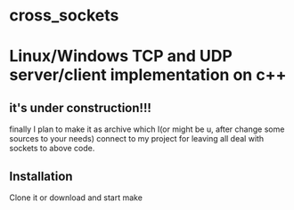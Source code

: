 # cross_sockets
<h1>Linux/Windows TCP and UDP server/client implementation on c++</h1>

<h2>it's under construction!!!</h2>

finally I plan to make it as archive which I(or might be u, after change some sources to your needs)
connect to my project for leaving all deal with sockets to above code.

<h2>Installation</h2>
Clone it or download and start make
